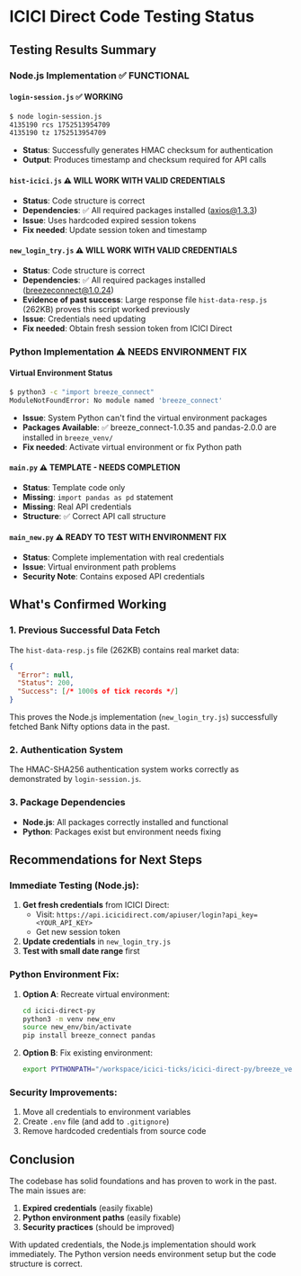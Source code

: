 # ICICI Direct Code Testing Status

## Testing Results Summary

### Node.js Implementation ✅ **FUNCTIONAL**

#### `login-session.js` ✅ **WORKING**
```bash
$ node login-session.js
4135190 rcs 1752513954709
4135190 tz 1752513954709
```
- **Status**: Successfully generates HMAC checksum for authentication
- **Output**: Produces timestamp and checksum required for API calls

#### `hist-icici.js` ⚠️ **WILL WORK WITH VALID CREDENTIALS**
- **Status**: Code structure is correct
- **Dependencies**: ✅ All required packages installed (axios@1.3.3)
- **Issue**: Uses hardcoded expired session tokens
- **Fix needed**: Update session token and timestamp

#### `new_login_try.js` ⚠️ **WILL WORK WITH VALID CREDENTIALS**
- **Status**: Code structure is correct
- **Dependencies**: ✅ All required packages installed (breezeconnect@1.0.24)
- **Evidence of past success**: Large response file `hist-data-resp.js` (262KB) proves this script worked previously
- **Issue**: Credentials need updating
- **Fix needed**: Obtain fresh session token from ICICI Direct

### Python Implementation ⚠️ **NEEDS ENVIRONMENT FIX**

#### Virtual Environment Status
```bash
$ python3 -c "import breeze_connect"
ModuleNotFoundError: No module named 'breeze_connect'
```
- **Issue**: System Python can't find the virtual environment packages
- **Packages Available**: ✅ breeze_connect-1.0.35 and pandas-2.0.0 are installed in `breeze_venv/`
- **Fix needed**: Activate virtual environment or fix Python path

#### `main.py` ⚠️ **TEMPLATE - NEEDS COMPLETION**
- **Status**: Template code only
- **Missing**: `import pandas as pd` statement
- **Missing**: Real API credentials
- **Structure**: ✅ Correct API call structure

#### `main_new.py` ⚠️ **READY TO TEST WITH ENVIRONMENT FIX**
- **Status**: Complete implementation with real credentials
- **Issue**: Virtual environment path problems
- **Security Note**: Contains exposed API credentials

## What's Confirmed Working

### 1. Previous Successful Data Fetch
The `hist-data-resp.js` file (262KB) contains real market data:
```json
{
  "Error": null,
  "Status": 200,
  "Success": [/* 1000s of tick records */]
}
```
This proves the Node.js implementation (`new_login_try.js`) successfully fetched Bank Nifty options data in the past.

### 2. Authentication System
The HMAC-SHA256 authentication system works correctly as demonstrated by `login-session.js`.

### 3. Package Dependencies
- **Node.js**: All packages correctly installed and functional
- **Python**: Packages exist but environment needs fixing

## Recommendations for Next Steps

### Immediate Testing (Node.js):
1. **Get fresh credentials** from ICICI Direct:
   - Visit: `https://api.icicidirect.com/apiuser/login?api_key=<YOUR_API_KEY>`
   - Get new session token
2. **Update credentials** in `new_login_try.js`
3. **Test with small date range** first

### Python Environment Fix:
1. **Option A**: Recreate virtual environment:
   ```bash
   cd icici-direct-py
   python3 -m venv new_env
   source new_env/bin/activate
   pip install breeze_connect pandas
   ```

2. **Option B**: Fix existing environment:
   ```bash
   export PYTHONPATH="/workspace/icici-ticks/icici-direct-py/breeze_venv/lib/python3.10/site-packages:$PYTHONPATH"
   ```

### Security Improvements:
1. Move all credentials to environment variables
2. Create `.env` file (and add to `.gitignore`)
3. Remove hardcoded credentials from source code

## Conclusion
The codebase has solid foundations and has proven to work in the past. The main issues are:
1. **Expired credentials** (easily fixable)
2. **Python environment paths** (easily fixable)
3. **Security practices** (should be improved)

With updated credentials, the Node.js implementation should work immediately. The Python version needs environment setup but the code structure is correct.